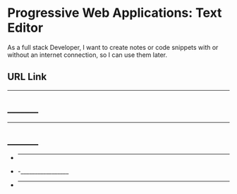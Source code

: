 # Progressive Web Applications: Text Editor
As a full stack Developer, I want to create notes or code snippets with or without an internet connection, so I can use them later.

## URL Link

______________________________________

## _______

_______________________________________

## _______
- ________________
- -_________________
- __________________

